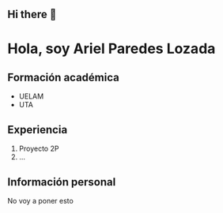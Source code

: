 ## Hi there 👋

<h1>Hola, soy Ariel Paredes Lozada</h1>
<h2>Formación académica</h2>
<ul>
    <li>UELAM</li>
    <li>UTA</li>
</ul>
<h2>Experiencia</h2>
<ol>
    <li>Proyecto 2P</li>
    <li>...</li>
</ol>
<h2>Información personal</h2>
<p>No voy a poner esto</p>
<!--
Poner formación acadámica, proyectos, etc.
Investiga cómo hacer un portafolio en GitHub
**ArielParedesLozada/ArielParedesLozada** is a ✨ _special_ ✨ repository because its `README.md` (this file) appears on your GitHub profile.
Here are some ideas to get you started:
- 🔭 I’m currently working on ...
- 🌱 I’m currently learning ...
- 👯 I’m looking to collaborate on ...
- 🤔 I’m looking for help with ...
- 💬 Ask me about ...
- 📫 How to reach me: ...
- 😄 Pronouns: ...
- ⚡ Fun fact: ...
-->